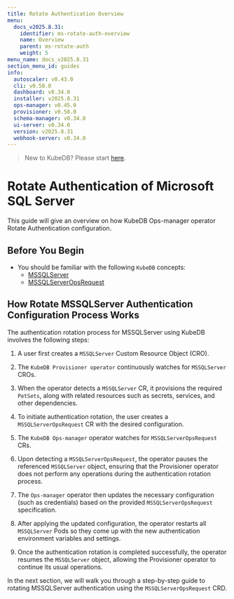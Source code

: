 ```yaml
---
title: Rotate Authentication Overview
menu:
  docs_v2025.8.31:
    identifier: ms-rotate-auth-overview
    name: Overview
    parent: ms-rotate-auth
    weight: 5
menu_name: docs_v2025.8.31
section_menu_id: guides
info:
  autoscaler: v0.43.0
  cli: v0.58.0
  dashboard: v0.34.0
  installer: v2025.8.31
  ops-manager: v0.45.0
  provisioner: v0.58.0
  schema-manager: v0.34.0
  ui-server: v0.34.0
  version: v2025.8.31
  webhook-server: v0.34.0
---
```


> New to KubeDB? Please start [here](/docs/v2025.8.31/README).

# Rotate Authentication of Microsoft SQL Server

This guide will give an overview on how KubeDB Ops-manager operator Rotate Authentication configuration.

## Before You Begin

- You should be familiar with the following `KubeDB` concepts:
    - [MSSQLServer](/docs/v2025.8.31/guides/mssqlserver/concepts/mssqlserver)
    - [MSSQLServerOpsRequest](/docs/v2025.8.31/guides/mssqlserver/concepts/opsrequest)

## How Rotate MSSQLServer Authentication Configuration Process Works

[//]: # (The following diagram shows how KubeDB Ops-manager operator Rotate Authentication of a `MSSQLServer`. Open the image in a new tab to see the enlarged version.)

[//]: # ()
[//]: # (<figure align="center">)

[//]: # (  <img alt="Rotate Authentication process of MSSQLServer" src="/docs/v2025.8.31/images/day-2-operation/MSSQLServer/kf-rotate-auth.svg">)

[//]: # (<figcaption align="center">Fig: Rotate Auth process of MSSQLServer</figcaption>)

[//]: # (</figure>)

The authentication rotation process for MSSQLServer using KubeDB involves the following steps:

1. A user first creates a `MSSQLServer` Custom Resource Object (CRO).

2. The `KubeDB Provisioner operator` continuously watches for `MSSQLServer` CROs.

3. When the operator detects a `MSSQLServer` CR, it provisions the required `PetSets`, along with related resources such as secrets, services, and other dependencies.

4. To initiate authentication rotation, the user creates a `MSSQLServerOpsRequest` CR with the desired configuration.

5. The `KubeDB Ops-manager` operator watches for `MSSQLServerOpsRequest` CRs.

6. Upon detecting a `MSSQLServerOpsRequest`, the operator pauses the referenced `MSSQLServer` object, ensuring that the Provisioner
   operator does not perform any operations during the authentication rotation process.

7. The `Ops-manager` operator then updates the necessary configuration (such as credentials) based on the provided `MSSQLServerOpsRequest` specification.

8. After applying the updated configuration, the operator restarts all `MSSQLServer` Pods so they come up with the new authentication environment variables and settings.

9. Once the authentication rotation is completed successfully, the operator resumes the `MSSQLServer` object, allowing the Provisioner operator to continue its usual operations.

In the next section, we will walk you through a step-by-step guide to rotating MSSQLServer authentication using the `MSSQLServerOpsRequest` CRD.

